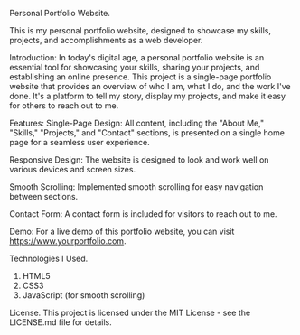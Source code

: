 Personal Portfolio Website.

This is my personal portfolio website, designed to showcase my skills, projects, and accomplishments as a web developer.

Introduction:
In today's digital age, a personal portfolio website is an essential tool for showcasing your skills, sharing your projects, and establishing an online presence. This project is a single-page portfolio website that provides an overview of who I am, what I do, and the work I've done. It's a platform to tell my story, display my projects, and make it easy for others to reach out to me.

Features:
Single-Page Design: All content, including the "About Me," "Skills," "Projects," and "Contact" sections, is presented on a single home page for a seamless user experience.

Responsive Design: The website is designed to look and work well on various devices and screen sizes.

Smooth Scrolling: Implemented smooth scrolling for easy navigation between sections.

Contact Form: A contact form is included for visitors to reach out to me.

Demo:
For a live demo of this portfolio website, you can visit https://www.yourportfolio.com.

Technologies I Used.
1) HTML5
2) CSS3
3) JavaScript (for smooth scrolling)

License.
This project is licensed under the MIT License - see the LICENSE.md file for details.




